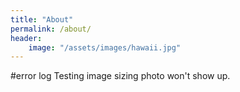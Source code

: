 ```yaml
---
title: "About"
permalink: /about/
header:
    image: "/assets/images/hawaii.jpg"
---
```


#error log
Testing image sizing photo won't show up.

